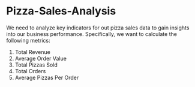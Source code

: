 # Pizza-Sales-Analysis
We need to analyze key indicators for out pizza sales data to gain insights into our business performance. Specifically, we want to calculate the following metrics:
 1. Total Revenue
 2. Average Order Value
 3. Total Pizzas Sold
 4. Total Orders
 5. Average Pizzas Per Order

